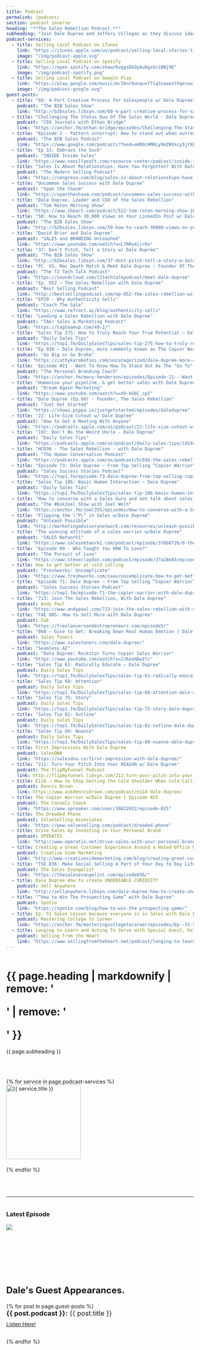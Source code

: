 ```yaml
---
title: Podcast
permalink: /podcast/
section: podcast inverse
heading: "**The Sales Rebellion Podcast.**"
subheading: "Join Dale Dupree and Jeffery Villegas as they discuss ideas, tell sales stories, and share their vision for The Sales Rebellion with you!"
podcast-services:
  - title: Selling Local Podcast on iTunes
    link: "https://itunes.apple.com/us/podcast/selling-local-stories-tips-service/id1360290531?mt=2"
    image: "/img/podcast-apple.svg"
  - title: Selling Local Podcast on Spotify
    link: "https://open.spotify.com/show/6vggsDkQyAuOgsUciBNj9E"
    image: "/img/podcast-spotify.png"
  - title: Selling Local Podcast on Google Play
    link: "https://play.google.com/music/m/I6nr6unquvf7iq3saaovthqerwu?t=Selling_Local_Stories__Tips__Service"
    image: "/img/podcast-google.svg"
guest-posts:
  - title: "60: 4-Part Creative Process for Salespeople w/ Dale Dupree"
    podcast: "The B2B Sales Show"
    link: "http://b2bsales.libsyn.com/60-4-part-creative-process-for-salespeople-w-dale-dupree"
  - title: "Challenging The Status Quo Of The Sales World - Dale Dupree"
    podcast: "CEO Journals with Ethan Bridge"
    link: "https://anchor.fm/ethan-bridge/episodes/Challenging-The-Status-Quo-Of-The-Sales-World---Dale-Dupree-eak6lv"
  - title: "Episode 2 - Pattern interrupt: How to stand out when outreaching, with Dale Dupree, Founder of The Sales Rebellion"
    podcast: "The B2B Sales Podcast"
    link: "https://www.google.com/podcasts?feed=aHR0cHM6Ly9mZWVkcy5jYXB0aXZhdGUuZm0vdGhlLWIyYi1zYWxlcy1wb2RjYXN0Lw%3D%3D"
  - title: "Ep 53: Embrace the Suck"
    podcast: "INSIDE Inside Sales"
    link: "https://www.vanillasoft.com/resource-center/podcast/inside-inside-sales-ep-53-embrace-the-suck"
  - title: "Sales Is About Relationships. Have You Forgotten? With Dale Dupree, Episode #134"
    podcast: "The Modern Selling Podcast"
    link: "https://vengreso.com/blog/sales-is-about-relationships-have-you-forgotten-dale-dupree"
  - title: "Uncommon Sales Success with Dale Dupree"
    podcast: "Span the Chasm"
    link: "https://spanthechasm.com/podcast/uncommon-sales-success-with-dale-dupree/"
  - title: "Dale Dupree, Leader and CEO of the Sales Rebellion"
    podcast: "Tom Roten Morning Show"
    link: "https://www.iheart.com/podcast/512-tom-roten-morning-show-28270078/episode/dale-dupree-leader-and-ceo-of-53770410/"
  - title: "50: How to Reach 30,000 Views on Your LinkedIn Post w/ Dale Dupree"
    podcast: "The B2B Sales Show"
    link: "http://b2bsales.libsyn.com/50-how-to-reach-30000-views-on-your-linkedin-post-w-dale-dupree"
  - title: "David Brier and Dale Dupree"
    podcast: "SALES and BRANDING Unleashed"
    link: "https://www.youtube.com/watch?v=L7RRo4ijrOo"
  - title: "37: Don’t Pitch, Tell a Story w/ Dale Dupree"
    podcast: "The B2B Sales Show"
    link: "http://b2bsales.libsyn.com/37-dont-pitch-tell-a-story-w-dale-dupree"
  - title: "PC. VS. Mac Death Match & Meet Dale Dupree : Founder Of The Sales Rebellion"
    podcast: "The T2 Tech Talk Podcast"
    link: "https://soundcloud.com/t2techtalkpodcast/meet-dale-dupree"
  - title: "Ep. 052 – The Sales Rebellion with Dale Dupree"
    podcast: "Best Selling Podcast"
    link: "http://bestsellingpodcast.com/ep-052-the-sales-rebellion-with-dale-dupree/"
  - title: "EP20 - Why Authenticity Sells"
    podcast: "Coach The Sale"
    link: "https://www.refract.ai/blog/authenticity-sells"
  - title: "Leading a Sales Rebellion with Dale Dupree"
    podcast: "TAG! Sales & Marketing Podcast"
    link: "https://tagteamup.com/49-2/"
  - title: "Sales Tip 275: How to Truly Reach Your True Potential – Dale Dupree"
    podcast: "Daily Sales Tips"
    link: "https://top1.fm/DailySalesTips/sales-tip-275-how-to-truly-reach-your-true-potential-dale-dupree/"
  - title: "Ep 030 – Dale Dupree, more commonly known as The Copier Warrior and is the appointed Leader and Founder of The Sales Rebellion"
    podcast: "Go Big or Go Broke"
    link: "https://cathykarabetsos.com/uncategorized/dale-dupree-more-commonly-known-as-the-copier-warrior-and-is-the-appointed-leader-and-founder-of-the-sales-rebellion/"
  - title: 'Episode #21 - Want To Know How To Stand Out As The "Go To" Sales Person?'
    podcast: "The Personal Branding Coach"
    link: "https://anchor.fm/mary-henderson/episodes/Episode-21---Want-To-Know-How-To-Stand-Out-As-The-Go-To-Sales-Person-e56cb0"
  - title: "Humanise your pipeline, & get better sales with Dale Dupree"
    podcast: "Dream Again Marketing"
    link: "https://www.youtube.com/watch?v=XU-bGbC_cpI"
  - title: "Dale Dupree (Ep.60) - Founder, The Sales Rebellion"
    podcast: "Just Get Started"
    link: "https://shows.pippa.io/justgetstarted/episodes/daledupree"
  - title: "22: Life-Size Cutout w/ Dale Dupree"
    podcast: "How to Get a Meeting With Anyone"
    link: "https://podcasts.apple.com/us/podcast/22-life-size-cutout-w-dale-dupree/id1355846130?i=1000412120795"
  - title: "197: Don’t Be the Weird Uncle - Dale Dupree"
    podcast: "Daily Sales Tips"
    link: "https://podcasts.apple.com/us/podcast/daily-sales-tips/id1448104149?i=1000446087238"
  - title: "HC036 - The Sales Rebellion - with Dale Dupree"
    podcast: "The Human Conversation Podcast"
    link: "https://podcasts.apple.com/us/podcast/hc036-the-sales-rebellion-with-dale-dupree/id1390248559?i=1000447116723"
  - title: "Episode 73: Dale Dupree – From Top Selling “Copier Warrior” to Leader of the Sales Rebellion (Part 2)"
    podcast: "Sales Success Stories Podcast"
    link: "https://top1.fm/episode-73-dale-dupree-from-top-selling-copier-warrior-to-leader-of-the-sales-rebellion-part-2/"
  - title: "Sales Tip 186: Basic Human Interaction – Dale Dupree"
    podcast: "Daily Sales Tips"
    link: "https://top1.fm/DailySalesTips/sales-tip-186-basic-human-interaction-dale-dupree/"
  - title: "How to converse with a Sales Guru and not talk about sales...with Dale Dupree"
    podcast: "The #AskJoel Show with Joel Wolh"
    link: "https://anchor.fm/joel355/episodes/How-to-converse-with-a-Sales-Guru-and-not-talk-about-sales-----with-Dale-Dupree-e4kobu"
  - title: "Flipping the \"P\" in Sales w/Dale Dupree"
    podcast: "Unleash Possible"
    link: "http://marketingadvisorynetwork.com/resources/unleash-possible-podcast/"
  - title: "The winning attitude of a sales warrior w/Dale Dupree"
    podcast: "SALES Network1"
    link: "https://www.salesnetwork1.com/podcast/episode/376b0726/8-the-winning-attitude-of-a-sales-warrior-withdale-dupree"
  - title: "Episode 09 - Who Taught You HOW To Love?"
    podcast: "The Pursuit of Love"
    link: "https://www.steveclaydon.com/podcast/episode/37a28e83/episode-09-who-taught-you-how-to-love"
  - title: How to get better at cold calling
    podcast: "Freshworks: Uncomplicate"
    link: "https://www.freshworks.com/saas/uncomplicate-how-to-get-better-at-cold-calling-blog/"
  - title: "Episode 71: Dale Dupree – From Top Selling “Copier Warrior” to Leader of the Sales Rebellion (Part 1)"
    podcast: "Sales Success Stories Podcast"
    link: "https://top1.fm/episode-71-the-copier-warrior-with-dale-dupree-part-1/"
  - title: "713: Join The Sales Rebellion, With Dale Dupree"
    podcast: Andy Paul
    link: "https://www.andypaul.com/713-join-the-sales-rebellion-with-dale-dupree/"
  - title: "FAE 005: How to Sell More with Dale Dupree"
    podcast: F&E
    link: "https://freelancersandentrepreneurs.com/episode5/"
  - title: "068 – Give to Get: Breaking Down Real Human Emotion | Dale Dupree"
    podcast: Sales Tuners
    link: "https://www.salestuners.com/dale-dupree/"
  - title: "Seamless.AI"
    podcast: "Dale Dupree: Rockstar Turns Copier Sales Warrior"
    link: "https://www.youtube.com/watch?v=JJKeoHAwItc"
  - title: "Sales Tip 61: Radically Educate – Dale Dupree"
    podcast: Daily Sales Tips
    link: "https://top1.fm/DailySalesTips/sales-tip-61-radically-educate-dale-dupree/"
  - title: "Sales Tip 68: Attention"
    podcast: Daily Sales Tips
    link: "https://top1.fm/DailySalesTips/sales-tip-68-attention-dale-dupree/"
  - title: "Sales Tip 75: Story"
    podcast: Daily Sales Tips
    link: "https://top1.fm/DailySalesTips/sales-tip-75-story-dale-dupree-3-of-5/"
  - title: "Sales Tip 82: Outline"
    podcast: Daily Sales Tips
    link: "https://top1.fm/DailySalesTips/sales-tip-82-outline-dale-dupree-part-4-of-5/"
  - title: "Sales Tip 89: Nuance"
    podcast: Daily Sales Tips
    link: "https://top1.fm/DailySalesTips/sales-tip-89-nuance-dale-dupree-5-of-5/"
  - title: First Impressions With Dale Dupree
    podcast: SalesDNA
    link: "https://salesdna.co/first-impression-with-dale-dupree/"
  - title: "211: Turn Your Pitch Into Your REASON w/ Dale Dupree"
    podcast: The FlipMyFunnel Podcast
    link: http://flipmyfunnel.libsyn.com/211-turn-your-pitch-into-your-reason-w-dale-dupree
  - title: E118 – How to Stop Getting the Cold Shoulder When Cold Calling w/ Dale Dupree
    podcast: Dennis Brown
    link: https://www.askdennisbrown.com/podcast/e118-dale-dupree/
  - title: The Copier Warrior w/Dale Dupree | Episode 025
    podcast: The Cannoli Coach
    link: "https://www.spreaker.com/user/10822032/episode-025"
  - title: The Dreaded Phone
    podcast: ValueSelling Associates
    link: "https://www.valueselling.com/podcast/dreaded-phone"
  - title: Drive Sales by Investing in Your Personal Brand
    podcast: OPERATIX
    link: "http://www.operatix.net/drive-sales-with-your-personal-brand/"
  - title: Creating a Great Customer Experience Around a Hated Office Machine
    podcast: Creative Side Marketing
    link: "http://www.creativesidemarketing.com/blog/creating-great-customer-experience-around-hated-office-machine"
  - title: "TSE 836: Make Social Selling A Part of Your Day to Day Life"
    podcast: The Sales Evangelist
    link: "https://thesalesevangelist.com/episode836/"
  - title: Dale Dupree How to create UNDENIABLE CURIOSITY
    podcast: Sell Anywhere
    link: "http://sellanywhere.libsyn.com/dale-dupree-how-to-create-undeniable-curiosity"
  - title: "“How to Win The Prospecting Game” with Dale Dupree"
    podcast: Spotio
    link: "https://spotio.com/blog/how-to-win-the-prospecting-game/"
  - title: Ep. 51 Sales Lesson because everyone is in Sales with Dale Dupree
    podcast: Mastering College to Career
    link: "https://anchor.fm/masteringcollegetocareer/episodes/Ep--51-Sales-Lesson-because-everyone-is-in-Sales-with-Dale-Dupree-e37041"
  - title: Longing to Learn and Aching To Serve with Special Guest, Dale Dupree
    podcast: Selling from the Heart
    link: "https://www.sellingfromtheheart.net/podcast/longing-to-learn-and-aching-to-serve-with-special-guest-dale-dupree/"
---
```


<div class="row">
  <div class="column medium-8 medium-offset-2 text-center">
    <h1 class="text-xlarge">{{ page.heading | markdownify | remove: '<p>' | remove: '</p>' }}</h1>
    <p>{{ page.subheading }}</p>
  </div>
</div>
<div class="row small-up-1 large-up-3 text-center" style="margin-bottom:50px;margin-top:50px">
  {% for service in page.podcast-services %}
  <div class="column column-block">
    <a aria-label="{{ service.title }}" href="{{ service.link }}" target="_blank"><img alt="{{ service.title }}" style="margin-bottom:20px;width:200px" src="{{ service.image }}" /></a>
  </div>
  {% endfor %}
</div>
<div class="row" style="margin-bottom:100px">
  <div class="player column medium-8 medium-offset-2">
    <hr />
    <div class="column medium-4">
      <img class="podcast-image" src="" />
    </div>
    <div class="column medium-8">
      <h3>Latest Episode</h3>
      <a class="podcast-play"><img id="podcast-state" src="/img/icon-red-play.png" /></a>
      <audio id="podcast">Your browser does not support the audio element.</audio>
      <div class="podcast-title"></div>
      <p class="podcast-description"></p>
    </div>
  </div>
</div>
<div class="row" style="margin-bottom:100px">
  <div class="column medium-8 medium-offset-2">
    <h2 style="font-size:24px;font-weight:bold">Dale's Guest Appearances.</h2>
    {% for post in page.guest-posts %}
    <div style="margin-bottom:30px">
      <div style="font-size:18px;margin-bottom:10px"><strong>{{ post.podcast }}:</strong> {{ post.title }}</div>
      <a class="special" target="_blank" href="{{ post.link }}">Listen Here!</a>
    </div>
    {% endfor %}
  </div>
</div>
